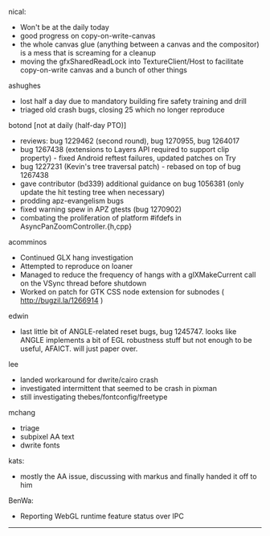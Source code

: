 nical:
* Won't be at the daily today
* good progress on copy-on-write-canvas
* the whole canvas glue (anything between a canvas and the compositor) is a mess that is screaming for a cleanup
* moving the gfxSharedReadLock into TextureClient/Host to facilitate copy-on-write canvas and a bunch of other things



ashughes
* lost half a day due to mandatory building fire safety training and drill
* triaged old crash bugs, closing 25 which no longer reproduce



botond [not at daily (half-day PTO)]
  - reviews: bug 1229462 (second round), bug 1270955, bug 1264017
  - bug 1267438 (extensions to Layers API required to support clip property) - fixed Android reftest failures, updated patches on Try
  - bug 1227231 (Kevin's tree traversal patch) - rebased on top of bug 1267438
  - gave contributor (bd339) additional guidance on bug 1056381 (only update the hit testing tree when necessary)
  - prodding apz-evangelism bugs
  - fixed warning spew in APZ gtests (bug 1270902)
  - combating the proliferation of platform #ifdefs in AsyncPanZoomController.{h,cpp}



acomminos
* Continued GLX hang investigation
* Attempted to reproduce on loaner
* Managed to reduce the frequency of hangs with a glXMakeCurrent call on the VSync thread before shutdown
* Worked on patch for GTK CSS node extension for subnodes ( http://bugzil.la/1266914 )



edwin
* last little bit of ANGLE-related reset bugs, bug 1245747. looks like ANGLE implements a bit of EGL robustness stuff but not enough to be useful, AFAICT. will just paper over.



lee
* landed workaround for dwrite/cairo crash
* investigated intermittent that seemed to be crash in pixman
* still investigating thebes/fontconfig/freetype



mchang
* triage
* subpixel AA text
* dwrite fonts



kats:
* mostly the AA issue, discussing with markus and finally handed it off to him



BenWa:
* Reporting WebGL runtime feature status over IPC



________________


